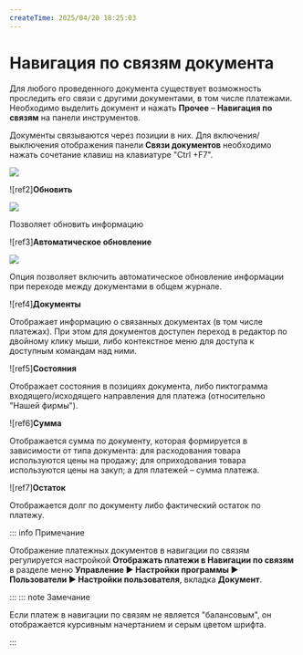 ```yaml
---
createTime: 2025/04/20 18:25:03
---
```

# Навигация по связям документа

Для любого проведенного документа существует возможность проследить его связи с другими документами, в том числе платежами. Необходимо выделить документ и нажать **Прочее** – **Навигация по связям** на панели инструментов.

Документы связываются через позиции в них. Для включения/выключения отображения панели **Связи документов** необходимо нажать сочетание клавиш на клавиатуре "Ctrl +F7". 

![](Aspose.Words.83ab1c44-6b28-430a-a5f2-4d9e6ba1abd4.054.png)

![ref2]**Обновить**

![](Aspose.Words.83ab1c44-6b28-430a-a5f2-4d9e6ba1abd4.055.png)

Позволяет обновить информацию

![ref3]**Автоматическое обновление**

![](Aspose.Words.83ab1c44-6b28-430a-a5f2-4d9e6ba1abd4.056.png)

Опция позволяет включить автоматическое обновление информации при переходе между документами в общем журнале.

![ref4]**Документы** 

Отображает информацию о связанных документах (в том числе платежах). При этом для документов доступен переход в редактор по двойному клику мыши, либо контекстное меню для доступа к доступным командам над ними.

![ref5]**Состояния** 

Отображает состояния в позициях документа, либо пиктограмма входящего/исходящего направления для платежа (относительно "Нашей фирмы").

![ref6]**Сумма** 

Отображается сумма по документу, которая формируется в зависимости от типа документа: для расходования товара используются цены на продажу; для оприходования товара используются цены на закуп; а для платежей – сумма платежа.

![ref7]**Остаток** 

Отображается долг по документу либо фактический остаток по платежу.

::: info Примечание

Отображение платежных документов в навигации по связям регулируется настройкой **Отображать платежи в Навигации по связям** в разделе меню **Управление ► Настройки программы ► Пользователи ► Настройки пользователя**, вкладка **Документ**.

:::
::: note Замечание

Если платеж в навигации по связям не является "балансовым", он отображается курсивным начертанием и серым цветом шрифта.

:::